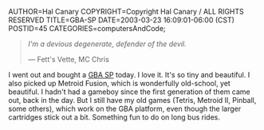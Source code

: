 AUTHOR=Hal Canary
COPYRIGHT=Copyright Hal Canary / ALL RIGHTS RESERVED
TITLE=GBA-SP
DATE=2003-03-23 16:09:01-06:00 (CST)
POSTID=45
CATEGORIES=computersAndCode;

> _I'm a devious degenerate, defender of the devil._
> 
> — Fett's Vette, MC Chris

I went out and bought a [GBA SP](http://www.penny-arcade.com/view.php3?date=2003-01-08) today. I love it. It's so tiny and beautiful. I also picked up Metroid Fusion, which is wonderfully old-school, yet beautiful. I hadn't had a gameboy since the first generation of them came out, back in the day. But I still have my old games (Tetris, Metroid II, Pinball, some others), which work on the GBA platform, even though the larger cartridges stick out a bit. Something fun to do on long bus rides.

